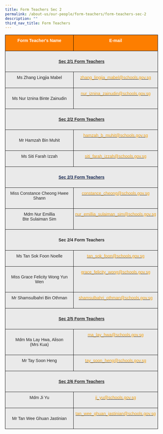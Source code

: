 ```yaml
---
title: Form Teachers Sec 2
permalink: /about-us/our-people/form-teachers/form-teachers-sec-2
description: ""
third_nav_title: Form Teachers
---
```

<style type="text/css">
.tg  {border-collapse:collapse;border-spacing:0;}
.tg td{border-color:black;border-style:solid;border-width:1px;font-family:Arial, sans-serif;font-size:14px;
  overflow:hidden;padding:10px 5px;word-break:normal;}
.tg th{border-color:black;border-style:solid;border-width:1px;font-family:Arial, sans-serif;font-size:14px;
  font-weight:normal;overflow:hidden;padding:10px 5px;word-break:normal;}
.tg .tg-41i5{background-color:#EAEAEA;color:#F2A00F;text-align:center;vertical-align:top}
.tg .tg-pa0n{background-color:#FD7E00;color:#FFF;font-weight:bold;text-align:center;vertical-align:middle}
.tg .tg-ii8k{background-color:#EAEAEA;color:#222;text-align:center;vertical-align:top}
.tg .tg-i8ej{background-color:#EAEAEA;color:#222;font-weight:bold;text-align:center;text-decoration:underline;vertical-align:top}
.tg .tg-t0cp{background-color:#FD7E00;color:#FFF;font-weight:bold;text-align:center;vertical-align:top}
.tg .tg-xm1m{background-color:#EAEAEA;color:#222;text-align:center;text-decoration:underline;vertical-align:top}
.tg .tg-ku5w{background-color:#EAEAEA;color:#222;text-align:center;vertical-align:middle}
</style>
<table class="tg">
<thead>
  <tr>
    <th class="tg-pa0n" colspan="2"><span style="color:#FFF;background-color:#FD7E00">Form Teacher's Name</span><br><br></th>
    <th class="tg-t0cp"><span style="color:#FFF;background-color:#FD7E00">E-mail</span><br><br></th>
  </tr>
</thead>
<tbody>
  <tr>
    <td class="tg-i8ej" colspan="3"><br><span style="font-weight:bold">Sec 2/1 Form Teachers</span><br><br></td>
  </tr>
  <tr>
    <td class="tg-ii8k" colspan="2"><span style="color:#222;background-color:#EAEAEA"> Ms Zhang Lingjia Mabel</span><br><br></td>
    <td class="tg-41i5"><a href="mailto:zhang_lingjia_mabel@schools.gov.sg"><span style="text-decoration:none;color:#F2A00F">zhang_lingjia_mabel@schools.gov.sg</span></a></td>
  </tr>
  <tr>
    <td class="tg-ku5w" colspan="2"><span style="color:#222;background-color:#EAEAEA"> </span><br><span style="color:#222;background-color:#EAEAEA">Ms Nur Iznina Binte Zainudin</span><br><br></td>
    <td class="tg-41i5"><a href="mailto:nur_iznina_zainudin@schools.gov.sg"><span style="text-decoration:none;color:#F2A00F">nur_iznina_zainudin@schools.gov.sg</span></a><br></td>
  </tr>
  <tr>
    <td class="tg-i8ej" colspan="3"><br><span style="font-weight:bold">Sec 2/2 Form Teachers</span><br><br></td>
  </tr>
  <tr>
    <td class="tg-ku5w" colspan="2"><span style="color:#222;background-color:#EAEAEA"> </span><br><span style="color:#222;background-color:#EAEAEA">Mr Hamzah Bin Muhit</span><br><br></td>
    <td class="tg-41i5"><a href="mailto:hamzah_b_muhit@schools.gov.sg"><span style="text-decoration:none;color:#F2A00F">hamzah_b_muhit@schools.gov.sg</span></a><br></td>
  </tr>
  <tr>
    <td class="tg-ii8k" colspan="2"><span style="color:#222;background-color:#EAEAEA">Ms Siti Farah Izzah</span><br><br></td>
    <td class="tg-41i5"><a href="mailto:siti_farah_izzah@schools.gov.sg"><span style="text-decoration:none;color:#F2A00F">siti_farah_izzah@schools.gov.sg</span></a><br></td>
  </tr>
  <tr>
    <td class="tg-i8ej" colspan="3"><br><span style="font-weight:700;color:#12244F"> <span style="font-weight:bold">Sec 2/3 Form Teachers</span><br><br></td>
  </tr>
  <tr>
    <td class="tg-ii8k" colspan="2"><span style="color:#222;background-color:#EAEAEA">Miss Constance Cheong Hwee Shann</span><br><br></td>
    <td class="tg-41i5"><a href="mailto:constance_cheong@schools.gov.sg"><span style="text-decoration:none;color:#F2A00F">constance_cheong@schools.gov.sg</span></a><br></td>
  </tr>
  <tr>
    <td class="tg-ii8k" colspan="2"><span style="color:#222;background-color:#EAEAEA">Mdm Nur Emillia</span><br><span style="color:#222;background-color:#EAEAEA">Bte Sulaiman Sim</span><br><br></td>
    <td class="tg-41i5"><a href="mailto:nur_emillia_sulaiman_sim@schools.gov.sg"><span style="text-decoration:none;color:#F2A00F">nur_emillia_sulaiman_sim@schools.gov.sg</span></a><br></td>
  </tr>
  <tr>
    <td class="tg-ii8k" colspan="3"><br><span style="font-weight:bold">Sec 2/4 Form Teachers</span><br><br></td>
  </tr>
  <tr>
    <td class="tg-ii8k" colspan="2"><span style="color:#222;background-color:#EAEAEA">Ms Tan Sok Foon Noelle</span><br><br></td>
    <td class="tg-41i5"><a href="mailto:tan_sok_foon@schools.gov.sg"><span style="text-decoration:none;color:#F2A00F">tan_sok_foon@schools.gov.sg</span></a><br></td>
  </tr>
  <tr>
    <td class="tg-ku5w" colspan="2"><span style="color:#222;background-color:#EAEAEA"> </span><br><span style="color:#222;background-color:#EAEAEA">Miss Grace Felicity Wong Yun Wen</span><br><br></td>
    <td class="tg-41i5"><a href="mailto:grace_felicity_wong@schools.gov.sg"><span style="text-decoration:none;color:#F2A00F">grace_felicity_wong@schools.gov.sg</span></a><br></td>
  </tr>
  <tr>
    <td class="tg-ii8k" colspan="2"><span style="color:#222;background-color:#EAEAEA">Mr Shamsulbahri Bin Othman</span><br><br></td>
    <td class="tg-41i5"><a href="mailto:shamsulbahri_othman@schools.gov.sg"><span style="text-decoration:none;color:#F2A00F"> shamsulbahri_othman@schools.gov.sg</span></a></td>
  </tr>
  <tr>
    <td class="tg-xm1m" colspan="3"><br><span style="font-weight:bold">Sec 2/5 Form Teachers<br><br></span></td>
  </tr>
  <tr>
    <td class="tg-ku5w" colspan="2"><span style="color:#222;background-color:#EAEAEA"> </span><br><span style="color:#222;background-color:#EAEAEA">Mdm Ma Lay Hwa, Alison</span><br><span style="color:#222;background-color:#EAEAEA">(Mrs Kua)</span><br><br></td>
    <td class="tg-41i5"><a href="mailto:ma_lay_hwa@schools.gov.sg"><span style="text-decoration:none;color:#F2A00F">ma_lay_hwa@schools.gov.sg</span></a><br></td>
  </tr>
  <tr>
    <td class="tg-ii8k" colspan="2"><span style="color:#222;background-color:#EAEAEA">Mr Tay Soon Heng</span><br><br></td>
    <td class="tg-41i5"><a href="mailto:tay_soon_heng@schools.gov.sg"><span style="text-decoration:none;color:#F2A00F">tay_soon_heng@schools.gov.sg</span></a><br></td>
  </tr>
  <tr>
    <td class="tg-i8ej" colspan="3"><br><span style="font-weight:bold">Sec 2/6 Form Teachers</span><br><br></td>
  </tr>
  <tr>
    <td class="tg-ii8k" colspan="2"><span style="color:#222;background-color:#EAEAEA">Mdm Ji Yu</span><br><br></td>
    <td class="tg-41i5"><a href="mailto:ji_yu@schools.gov.sg"><span style="text-decoration:none;color:#F2A00F">ji_yu@schools.gov.sg</span></a><br></td>
  </tr>
  <tr>
    <td class="tg-ku5w" colspan="2"><span style="color:#222;background-color:#EAEAEA"> </span><br><span style="color:#222;background-color:#EAEAEA">Mr Tan Wee Ghuan Jastinian</span><br><br></td>
    <td class="tg-41i5"><a href="mailto:tan_wee_ghuan_jastinian@schools.gov.sg"><span style="text-decoration:none;color:#F2A00F">tan_wee_ghuan_jastinian@schools.gov.sg</span></a></td>
  </tr>
</tbody>
</table>